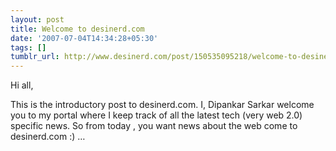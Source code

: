 ```yaml
---
layout: post
title: Welcome to desinerd.com
date: '2007-07-04T14:34:28+05:30'
tags: []
tumblr_url: http://www.desinerd.com/post/150535095218/welcome-to-desinerdcom
---
```

Hi all,

This is the introductory post to desinerd.com. I, Dipankar Sarkar welcome you to my portal where I keep track of all the latest tech (very web 2.0) specific news. So from today , you want news about the web come to desinerd.com :) …
